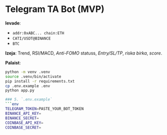 # Telegram TA Bot (MVP)

**Ievade**:
- `addr:0xABC... chain:ETH`
- `CATI/USDT@BINANCE`
- `BTC`

**Izeja**: Trend, RSI/MACD, *Anti-FOMO* statuss, *Entry/SL/TP*, *riska birka*, *score*.

**Palaist**:
```bash
python -m venv .venv
source .venv/bin/activate
pip install -r requirements.txt
cp .env.example .env
python app.py

### 5. `.env.example`
```env
TELEGRAM_TOKEN=PASTE_YOUR_BOT_TOKEN
BINANCE_API_KEY=
BINANCE_SECRET=
COINBASE_API_KEY=
COINBASE_SECRET=
